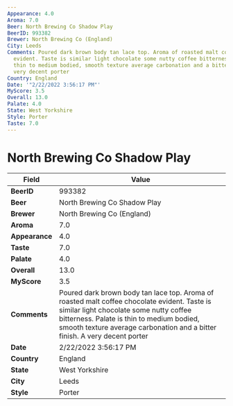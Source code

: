```yaml
---
Appearance: 4.0
Aroma: 7.0
Beer: North Brewing Co Shadow Play
BeerID: 993382
Brewer: North Brewing Co (England)
City: Leeds
Comments: Poured dark brown body tan lace top. Aroma of roasted malt coffee chocolate
  evident. Taste is similar light chocolate some nutty coffee bitterness. Palate is
  thin to medium bodied, smooth texture average carbonation and a bitter finish. A
  very decent porter
Country: England
Date: '"2/22/2022 3:56:17 PM"'
MyScore: 3.5
Overall: 13.0
Palate: 4.0
State: West Yorkshire
Style: Porter
Taste: 7.0
---
```


# North Brewing Co Shadow Play

| Field         | Value |
|---------------|-------|
| **BeerID** | 993382 |
| **Beer** | North Brewing Co Shadow Play |
| **Brewer** | North Brewing Co (England) |
| **Aroma** | 7.0 |
| **Appearance** | 4.0 |
| **Taste** | 7.0 |
| **Palate** | 4.0 |
| **Overall** | 13.0 |
| **MyScore** | 3.5 |
| **Comments** | Poured dark brown body tan lace top. Aroma of roasted malt coffee chocolate evident. Taste is similar light chocolate some nutty coffee bitterness. Palate is thin to medium bodied, smooth texture average carbonation and a bitter finish. A very decent porter |
| **Date** | 2/22/2022 3:56:17 PM |
| **Country** | England |
| **State** | West Yorkshire |
| **City** | Leeds |
| **Style** | Porter |
